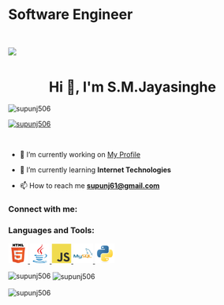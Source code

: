 <h1> Software Engineer<h1>
<img src="https://ithemes.com/wp-content/uploads/2019/08/What-is-Your-Website-Design-Process-Blog-Post-Feature-Image-36119-01-2048x1074.png">
<h1 align="center">Hi 👋, I'm S.M.Jayasinghe</h1>
<p align="left"> <img src="https://komarev.com/ghpvc/?username=supunj506&label=Profile%20views&color=0e75b6&style=flat" alt="supunj506" /> </p>

<p align="left"> <a href="https://github.com/ryo-ma/github-profile-trophy"><img src="https://github-profile-trophy.vercel.app/?username=supunj506" alt="supunj506" /></a> </p>

<p align="left"> <a href="https://twitter.com/" target="blank"><img src="https://img.shields.io/twitter/follow/?logo=twitter&style=for-the-badge" alt="" /></a> </p>

- 🔭 I’m currently working on [My Profile](https://github.com/supunj506/MyProfile.git)

- 🌱 I’m currently learning **Internet Technologies**

- 📫 How to reach me **supunj61@gmail.com**

<h3 align="left">Connect with me:</h3>
<p align="left">
</p>

<h3 align="left">Languages and Tools:</h3>
<p align="left"> <a href="https://www.w3.org/html/" target="_blank" rel="noreferrer"> <img src="https://raw.githubusercontent.com/devicons/devicon/master/icons/html5/html5-original-wordmark.svg" alt="html5" width="40" height="40"/> </a> <a href="https://www.java.com" target="_blank" rel="noreferrer"> <img src="https://raw.githubusercontent.com/devicons/devicon/master/icons/java/java-original.svg" alt="java" width="40" height="40"/> </a> <a href="https://developer.mozilla.org/en-US/docs/Web/JavaScript" target="_blank" rel="noreferrer"> <img src="https://raw.githubusercontent.com/devicons/devicon/master/icons/javascript/javascript-original.svg" alt="javascript" width="40" height="40"/> </a> <a href="https://www.mysql.com/" target="_blank" rel="noreferrer"> <img src="https://raw.githubusercontent.com/devicons/devicon/master/icons/mysql/mysql-original-wordmark.svg" alt="mysql" width="40" height="40"/> </a> <a href="https://www.python.org" target="_blank" rel="noreferrer"> <img src="https://raw.githubusercontent.com/devicons/devicon/master/icons/python/python-original.svg" alt="python" width="40" height="40"/> </a> </p>

<p><img align="left" src="https://github-readme-stats.vercel.app/api/top-langs?username=supunj506&show_icons=true&locale=en&layout=compact" alt="supunj506" /></p>

<p>&nbsp;<img align="center" src="https://github-readme-stats.vercel.app/api?username=supunj506&show_icons=true&locale=en" alt="supunj506" /></p>

<p><img align="center" src="https://github-readme-streak-stats.herokuapp.com/?user=supunj506&" alt="supunj506" /></p>
<!--
**supunj506/supunj506** is a ✨ _special_ ✨ repository because its `README.md` (this file) appears on your GitHub profile.

Here are some ideas to get you started:

- 🔭 I’m currently working on ...
- 🌱 I’m currently learning ...
- 👯 I’m looking to collaborate on ...
- 🤔 I’m looking for help with ...
- 💬 Ask me about ...
- 📫 How to reach me: ...
- 😄 Pronouns: ...
- ⚡ Fun fact: ...
-->
